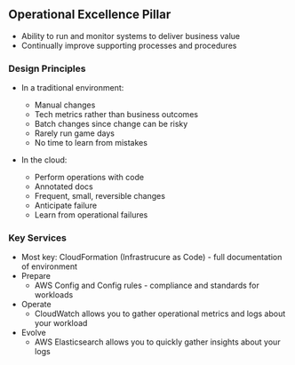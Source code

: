 ## Operational Excellence Pillar
* Ability to run and monitor systems to deliver business value
* Continually improve supporting processes and procedures

### Design Principles
* In a traditional environment:
    * Manual changes
    * Tech metrics rather than business outcomes
    * Batch changes since change can be risky
    * Rarely run game days
    * No time to learn from mistakes

* In the cloud:
    * Perform operations with code
    * Annotated docs
    * Frequent, small, reversible changes
    * Anticipate failure
    * Learn from operational failures

### Key Services
* Most key: CloudFormation (Infrastrucure as Code) - full documentation of environment
* Prepare
    * AWS Config and Config rules - compliance and standards for workloads
* Operate
    * CloudWatch allows you to gather operational metrics and logs about your workload
* Evolve
    * AWS Elasticsearch allows you to quickly gather insights about your logs